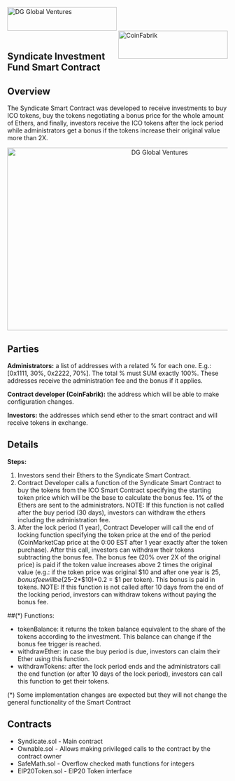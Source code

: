 <img src="https://github.com/dggventures/syndicate/blob/master/images/dg-global-ventures.png" 
alt="DG Global Ventures" width="250" height="54" border="0" align="left"/>
<!--alt="DG Global Ventures" width="289" height="64" border="0" align="left"/>-->

<img src="https://github.com/dggventures/syndicate/blob/master/images/coinfabrik.png" 
alt="CoinFabrik" width="250" height="64" border="0" align="right" />
<br>
</br>
<br>
</br>

## Syndicate Investment Fund Smart Contract

## Overview
The Syndicate Smart Contract was developed to receive investments to buy ICO tokens, buy the tokens negotiating a bonus price for the whole amount of Ethers, and finally, investors receive the ICO tokens after the lock period while administrators get a bonus if the tokens increase their original value more than 2X.
  
<p align="center">
<img src="https://github.com/dggventures/syndicate/blob/master/images/syndicate-workflow.png" 
alt="DG Global Ventures" width="681" height="417" border="0" align="center" margin-left="10%" />
</p>


## Parties
**Administrators:** a list of addresses with a related % for each one. E.g.: [0x1111, 30%, 0x2222, 70%]. The total % must SUM exactly 100%. These addresses receive the administration fee and the bonus if it applies.

**Contract developer (CoinFabrik):** the address which will be able to make configuration changes.

**Investors:** the addresses which send ether to the smart contract and will receive tokens in exchange.

## Details

**Steps:**
1) Investors send their Ethers to the Syndicate Smart Contract.
2) Contract Developer calls a function of the Syndicate Smart Contract to buy the tokens from the ICO Smart Contract specifying the starting token price which will be the base to calculate the bonus fee. 1% of the Ethers are sent to the administrators. 
NOTE: If this function is not called after the buy period (30 days), investors can withdraw the ethers including the administration fee.
3) After the lock period (1 year), Contract Developer will call the end of locking function specifying the token price at the end of the period (CoinMarketCap price at the 0:00 EST after 1 year exactly after the token purchase). After this call, investors can withdraw their tokens subtracting the bonus fee. The bonus fee (20% over 2X of the original price) is paid if the token value increases above 2 times the original value (e.g.: if the token price was original $10 and after one year is $25, bonus fee will be ($25-2*$10)*0.2 = $1 per token). This bonus is paid in tokens. 
NOTE: If this function is not called after 10 days from the end of the locking period, investors can withdraw tokens without paying the bonus fee. 

##(*) Functions:
- tokenBalance: it returns the token balance equivalent to the share of the tokens according to the investment. This balance can change if the bonus fee trigger is reached. 
- withdrawEther: in case the buy period is due, investors can claim their Ether using this function.
- withdrawTokens: after the lock period ends and the administrators call the end function (or after 10 days of the lock period), investors can call this function to get their tokens.

(*) Some implementation changes are expected but they will not change the general functionality of the Smart Contract

## Contracts

+ Syndicate.sol - Main contract
+ Ownable.sol - Allows making privileged calls to the contract by the contract owner
+ SafeMath.sol - Overflow checked math functions for integers
+ EIP20Token.sol - EIP20 Token interface

